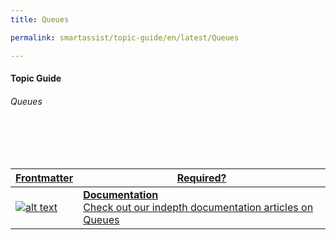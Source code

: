 ```yaml
---
title: Queues

permalink: smartassist/topic-guide/en/latest/Queues     

---
```

#### Topic Guide
###### Queues

<br>
<br>
<br>

<a class="doc-link" target="_blank" href="https://docs.kore.ai/smartassist/routing/queues">

| Frontmatter | Required? |
|-------------|-------------|
| ![alt text](images/docIcon.svg "Title") | **Documentation**  <br /> Check out our indepth documentation articles on Queues | 


</a>